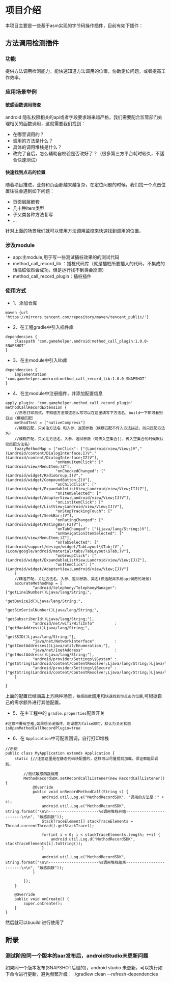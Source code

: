 # 项目介绍
本项目主要是一些基于asm实现的字节码操作插件，目前有如下插件：
## 方法调用检测插件
### 功能
提供方法调用检测能力，能快速知道方法调用的位置，协助定位问题，或者提高工作效率。

### 应用场景举例

#### 敏感函数调用筛查
android 隐私权限相关的api或者字段要求越来越严格，我们需要配合监管部门处理相关的函数调用，这就需要我们找到：
* 在哪里调用的？
* 调用的方法是什么？
* 具体的调用堆栈是什么？
* 改完了自后，怎么辅助自校验是否改好了？（很多第三方平台耗时较久，不适合快速测试）

#### 快速找到点击的位置
随着项目推进，业务和页面都越来越复杂，在定位问题的时候，我们找一个点击位置往往会遇到如下问题：
* 页面层层嵌套
* 几十种item类型
* 子父类各种方法复写
* ...


针对上面的场景我们就可以使用方法调用监控来快速找到调用的位置。

### 涉及module
* app:主module,用于写一些测试插桩效果的的测试代码
* method_call_record_lib ：插桩代码库（就是插桩所要插入的代码，不集成的话插桩依然会成功，但是运行找不到类会崩溃）
* method_call_record_plugin：插桩插件

### 使用方式

* 1、添加仓库
```
maven {url 'https://mirrors.tencent.com/repository/maven/tencent_public/'}
```
* 2、在工程gradle中引入插件库
```
dependencies {
    classpath 'com.gamehelper.android:method_call_plugin:1.0.0-SNAPSHOT'
}
```
* 3、在主module中引入lib库
```
dependencies {
    implementation 'com.gamehelper.android:method_call_record_lib:1.0.0-SNAPSHOT'
}
```
* 4、在主module中注册插件，并添加配置信息
```
apply plugin: 'com.gamehelper.method_call_record_plugin'
methodCallRecordExtension {
    //日志打印测试，不知道方法描述怎么写可以在这里填写下方法名，build一下即可看到日志（模糊匹配）
    methodTest = ["nativeCompress"]
    //模糊匹配，只关注方法名 和入参、返回参数（模糊匹配不传入方法描述，则只匹配方法名）
    //模糊匹配，只关注方法名、入参、返回参数（可传入空集合[]，传入空集合的时候默认仅匹配方法名）
    fuzzyMethodMap = ["onClick": ["(Landroid/view/View;)V","(Landroid/content/DialogInterface;I)V","(Landroid/content/DialogInterface;IZ)V"],
                      "onMenuItemClick": ["(Landroid/view/MenuItem;)Z"],
                      "onCheckedChanged": ["(Landroid/widget/RadioGroup;I)V","(Landroid/widget/CompoundButton;Z)V"],
                      "onChildClick": ["(Landroid/widget/ExpandableListView;Landroid/view/View;IIJ)Z"],
                      "onItemSelected": ["(Landroid/widget/AdapterView;Landroid/view/View;IJ)V"],
                      "onListItemClick": ["(Landroid/widget/ListView;Landroid/view/View;IJ)V"],
                      "onStopTrackingTouch": ["(Landroid/widget/SeekBar;)V"],
                      "onRatingChanged": ["(Landroid/widget/RatingBar;FZ)V"],
                      "onTabChanged": ["(Ljava/lang/String;)V"],
                      "onNavigationItemSelected": ["(Landroid/view/MenuItem;)Z"],
                      "onTabSelected": ["(Landroid/support/design/widget/TabLayout\$Tab;)V","(Lcom/google/android/material/tabs/TabLayout\$Tab;)V"],
                      "onGroupClick": ["(Landroid/widget/ExpandableListView;Landroid/view/View;IJ)Z"],
                      "onItemClick": ["(Landroid/widget/AdapterView;Landroid/view/View;IJ)V"]
    ]
    //精准匹配，关注方法名、入参、返回参数、类名(仅适配非系统api调用的场景)
    accurateMethodMap = [
            "android/telephony/TelephonyManager": ["getLine1Number()Ljava/lang/String;",
                                                   "getDeviceId()Ljava/lang/String;",
                                                   "getSimSerialNumber()Ljava/lang/String;",
                                                   "getSubscriberId()Ljava/lang/String;"],
            "android/net/wifi/WifiInfo"         : ["getMacAddress()Ljava/lang/String;",
                                                   "getSSID()Ljava/lang/String;"],
            "java/net/NetworkInterface"         : ["getInetAddresses()Ljava/util/Enumeration;"],
            "java/net/InetAddress"              : ["getHostAddress()Ljava/lang/String;"],
            "android/provider/Settings\$System" : ["getString(Landroid/content/ContentResolver;Ljava/lang/String;)Ljava/lang/String;"],
            "android/provider/Settings\$Secure" : ["getString(Landroid/content/ContentResolver;Ljava/lang/String;)Ljava/lang/String;"]
    ]

}
```

上面的配置已经涵盖上方两种场景，`敏感函数`调用和`快速找到你点击的位置`,可根据自己的需求额外进行其他配置。
* 5、在主工程中的 `gradle.properties`配置开关
```
#注意不要有空格,如果想关闭插件，则设置为false即可，默认为关闭状态
isOpenMethodCallRecordPlugin=true
```
* 6、在 `Application`中可配置回调，自行打印堆栈
```
//示例
public class MyApplication extends Application {
    static {//注意这里是在静态代码块配置的，这样可以尽量提前加载，保证都能回调到。

        //测试敏感函数调用
        MethodRecordSDK.setRecordCallListener(new RecordCallListener() {
            @Override
            public void onRecordMethodCall(String s) {
                android.util.Log.e("MethodRecordSDK", "调用的方法是：" + s);
                android.util.Log.e("MethodRecordSDK", String.format("\n\n----------------------%s调用堆栈开始------------------------\n\n", "敏感函数"));
                StackTraceElement[] stackTraceElements = Thread.currentThread().getStackTrace();

                for(int i = 0; i < stackTraceElements.length; ++i) {
                    android.util.Log.d("MethodRecordSDK", stackTraceElements[i].toString());
                }

                android.util.Log.e("MethodRecordSDK", String.format("\n\n----------------------%s调用堆栈结束------------------------\n\n", "敏感函数"));
            }

        });
    }

    @Override
    public void onCreate() {
        super.onCreate();
    }
}
```

然后就可以buuild 进行使用了



## 附录
### 测试阶段同一个版本的aar发布后，androidStudio未更新问题
如果同一个版本发布(SNAPSHOT后缀的)，android studio 未更新，可以执行如下命令进行更新，避免频繁升级：
./gradlew clean --refresh-dependencies


